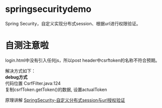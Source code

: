 # springsecuritydemo
Spring Security，自定义实现分布式session、根据url进行权限验证。

<div>
    <h1>自测注意啦</h1>
    login.html中没有引入任何js，所以post header中csrftoken的名称不符合预期。
    <p>
        解决方式如下：
        <br/>
        <b>debug方式</b>
        <br/>
        代码位置 CsrfFilter.java:124
        <br/>
        复制csrfToken.getToken()的数据, 设置actualToken
    </p>
</div>

<div>
    <p1>原理讲解</p1>
    <a href="https://blog.csdn.net/chl87783255/article/details/120288973">SpringSecurity-自定义分布式session与url授权验证</a>
</div>
